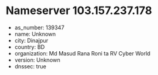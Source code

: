 # Nameserver 103.157.237.178

* as_number: 139347
* name: Unknown
* city: Dinajpur
* country: BD
* organization: Md Masud Rana Roni ta RV Cyber World
* version: Unknown
* dnssec: true
